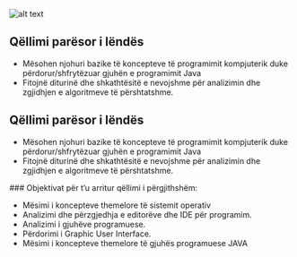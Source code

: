 ![alt text](https://github.com/enisgjini/Hyrje-ne-Shkenca-Kompjuterike-dhe-Programim/blob/main/Black%20Games%20Devices%20Landscape%20Banner%20(1).png)

## Qëllimi parësor i lëndës

<ul> <li>Mësohen njohuri bazike të koncepteve të programimit kompjuterik duke përdorur/shfrytëzuar gjuhën e programimit Java </li> 
<li> Fitojnë diturinë dhe shkathtësitë e nevojshme për analizimin dhe zgjidhjen e algoritmeve të përshtatshme.</li> 
</ul>

## Qëllimi parësor i lëndës
<ul> <li>Mësohen njohuri bazike të koncepteve të programimit kompjuterik duke përdorur/shfrytëzuar gjuhën e programimit Java </li> 
<li> Fitojnë diturinë dhe shkathtësitë e nevojshme për analizimin dhe zgjidhjen e algoritmeve të përshtatshme.</li> 
</ul>
### Objektivat për t’u arritur qëllimi i përgjithshëm:

<ul> <li>Mësimi i koncepteve themelore të sistemit operativ </li> 
<li> Analizimi dhe përzgjedhja e editorëve dhe IDE për programim.</li> 
<li> Analizimi i gjuhëve programuese.</li> 
<li> Përdorimi i Graphic User Interface.</li> 
<li> Mësimi i koncepteve themelore të gjuhës programuese JAVA</li> 

</ul>

